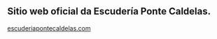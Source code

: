 ## Sitio web oficial da Escudería Ponte Caldelas.

[escuderiapontecaldelas.com](https://escuderiapontecaldelas.com)
